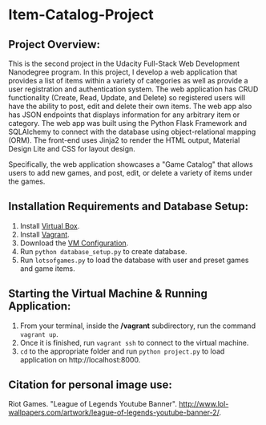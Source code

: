 # Item-Catalog-Project
## Project Overview:
This is the second project in the Udacity Full-Stack Web Development Nanodegree program. In this project, I develop a web application that provides a list of items within a variety of categories as well as provide a user registration and authentication system. The web application has CRUD functionality (Create, Read, Update, and Delete) so registered users will have the ability to post, edit and delete their own items. The web app also has JSON endpoints that displays information for any arbitrary item or category.
The web app was built using the Python Flask Framework and SQLAlchemy to connect with the database using object-relational mapping (ORM). The front-end uses Jinja2 to render the HTML output, Material Design Lite and CSS for layout design.

Specifically, the web application showcases a "Game Catalog" that allows users to add new games, and post, edit, or delete a variety of items under the games.

## Installation Requirements and Database Setup:
1. Install [Virtual Box](https://www.virtualbox.org/).
2. Install [Vagrant](https://www.vagrantup.com/downloads.html).
3. Download the [VM Configuration](https://github.com/udacity/fullstack-nanodegree-vm).
4. Run `python database_setup.py` to create database.
5. Run `lotsofgames.py` to load the database with user and preset games and game items.

## Starting the Virtual Machine & Running Application:
1. From your terminal, inside the **/vagrant** subdirectory, run the command `vagrant up`.
2. Once it is finished, run `vagrant ssh` to connect to the virtual machine.
3. `cd` to the appropriate folder and run `python project.py` to load application on http://localhost:8000.

## Citation for personal image use:
Riot Games. "League of Legends Youtube Banner". http://www.lol-wallpapers.com/artwork/league-of-legends-youtube-banner-2/.
